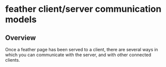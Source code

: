 # feather client/server communication models #

## Overview ##
Once a feather page has been served to a client, there are several ways in which you can communicate with the server, and with other connected clients. 